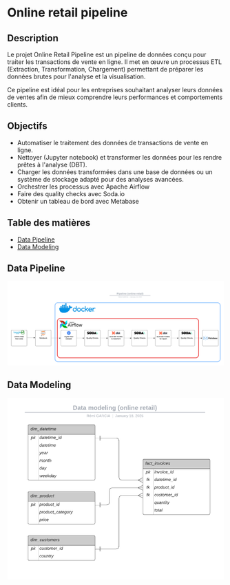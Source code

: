 # Online retail pipeline

## Description

Le projet Online Retail Pipeline est un pipeline de données conçu pour traiter les transactions de vente en ligne. 
Il met en œuvre un processus ETL (Extraction, Transformation, Chargement) permettant de préparer les données brutes pour l'analyse et la visualisation. 

Ce pipeline est idéal pour les entreprises souhaitant analyser leurs données de ventes afin de mieux comprendre leurs performances et comportements clients.

## Objectifs

- Automatiser le traitement des données de transactions de vente en ligne.
- Nettoyer (Jupyter notebook) et transformer les données pour les rendre prêtes à l'analyse (DBT).
- Charger les données transformées dans une base de données ou un système de stockage adapté pour des analyses avancées.
- Orchestrer les processus avec Apache Airflow
- Faire des quality checks avec Soda.io
- Obtenir un tableau de bord avec Metabase


## Table des matières

- [Data Pipeline](#data-pipeline)
- [Data Modeling](#data-modeling)

## Data Pipeline

![](images/Pipeline-Online-Retail.png)

## Data Modeling

![](images/Data-Modeling-Online-Retail.png)
